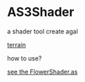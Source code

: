 AS3Shader
===========

a shader tool create agal

<a href='http://matrix3d.github.io/as3/2014/10/20/terrain/'>terrain</a>

how to use?

<a href='https://github.com/matrix3d/FlashShader/blob/master/example/src/gl3d/shaders/posts/FlowerShader.as'>see the FlowerShader.as</a>
